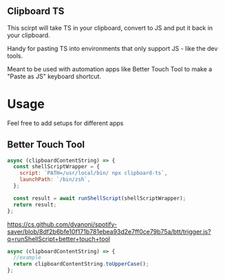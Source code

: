 ## Clipboard TS

This scirpt will take TS in your clipboard, convert to JS and put it back in your clipboard.

Handy for pasting TS into environments that only support JS - like the dev tools.

Meant to be used with automation apps like Better Touch Tool to make a "Paste as JS" keyboard shortcut.

# Usage

Feel free to add setups for different apps

## Better Touch Tool

```js
async (clipboardContentString) => {
  const shellScriptWrapper = {
    script: `PATH=/usr/local/bin/ npx clipboard-ts`,
    launchPath: `/bin/zsh`,
  };

  const result = await runShellScript(shellScriptWrapper);
  return result;
};
```

https://cs.github.com/dvanoni/spotify-saver/blob/8df2b6bfe10f171b781ebea93d2e7ff0ce79b75a/btt/trigger.js?q=runShellScript+better+touch+tool

```js
async (clipboardContentString) => {
  //example
  return clipboardContentString.toUpperCase();
};
```
